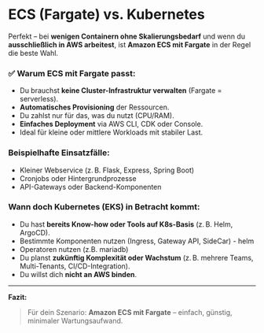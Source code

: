# ECS (Fargate) vs. Kubernetes 


Perfekt – bei **wenigen Containern ohne Skalierungsbedarf** und wenn du **ausschließlich in AWS arbeitest**, ist **Amazon ECS mit Fargate** in der Regel die beste Wahl.

### ✅ **Warum ECS mit Fargate passt:**

* Du brauchst **keine Cluster-Infrastruktur verwalten** (Fargate = serverless).
* **Automatisches Provisioning** der Ressourcen.
* Du zahlst nur für das, was du nutzt (CPU/RAM).
* **Einfaches Deployment** via AWS CLI, CDK oder Console.
* Ideal für kleine oder mittlere Workloads mit stabiler Last.

### Beispielhafte Einsatzfälle:

* Kleiner Webservice (z. B. Flask, Express, Spring Boot)
* Cronjobs oder Hintergrundprozesse
* API-Gateways oder Backend-Komponenten

### Wann **doch Kubernetes (EKS)** in Betracht kommt:

* Du hast **bereits Know-how oder Tools auf K8s-Basis** (z. B. Helm, ArgoCD).
* Bestimmte Komponenten nutzen (Ingress, Gateway API, SideCar) - helm
* Operatoren nutzen (z.B. mariadb) 
* Du planst **zukünftig Komplexität oder Wachstum** (z. B. mehrere Teams, Multi-Tenants, CI/CD-Integration).
* Du willst dich **nicht an AWS binden**.

---

**Fazit:**

> Für dein Szenario: **Amazon ECS mit Fargate** – einfach, günstig, minimaler Wartungsaufwand.


